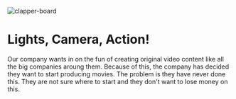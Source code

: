 ![clapper-board](image_url)
# Lights, Camera, Action!
Our company wants in on the fun of creating original video content like all the big companies aroung them. Because of this, the company has decided they want to start producing movies.  The problem is they have never done this.  They are not sure where to start and they don't want to lose money on this.

